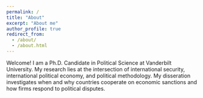 ```yaml
---
permalink: /
title: "About"
excerpt: "About me"
author_profile: true
redirect_from: 
  - /about/
  - /about.html
---
```


Welcome! I am a Ph.D. Candidate in Political Science at Vanderbilt University. My research lies at the intersection of international security, international political economy, and political methodology. My disseration investigates when and why countries cooperate on economic sanctions and how firms respond to political disputes.

